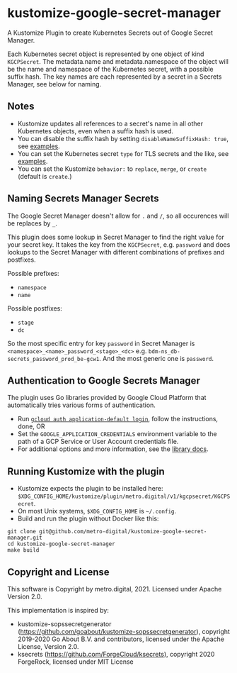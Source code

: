 # kustomize-google-secret-manager

A Kustomize Plugin to create Kubernetes Secrets out of Google Secret Manager.

Each Kubernetes secret object is represented by one object of kind `KGCPSecret`.
The metadata.name and metadata.namespace of the object will be the name and namespace of
the Kubernetes secret, with a possible suffix hash. The key names are each represented by
a secret in a Secrets Manager, see below for naming.

## Notes

* Kustomize updates all references to a secret's name in all other Kubernetes objects, even when a suffix hash is used.
* You can disable the suffix hash by setting `disableNameSuffixHash: true`, see [examples](example).
* You can set the Kubernetes secret `type` for TLS secrets and the like, see [examples](example).
* You can set the Kustomize `behavior:` to `replace`, `merge`, or `create` (default is `create`.)

## Naming Secrets Manager Secrets

The Google Secret Manager doesn't allow for `.` and `/`, so all occurences will be replaces by `_`.

This plugin does some lookup in Secret Manager to find the right value for your secret key. It takes the key from the `KGCPSecret`, e.g. `password` and does lookups to the Secret Manager with different combinations of prefixes and postfixes.

Possible prefixes:

* `namespace`
* `name`

Possible postfixes:

* `stage`
* `dc`

So the most specific entry for key `password` in Secret Manager is `<namespace>_<name>_password_<stage>_<dc>` e.g. `bdm-ns_db-secrets_password_prod_be-gcw1`.
And the most generic one is `password`.

## Authentication to Google Secrets Manager

The plugin uses Go libraries provided by Google Cloud Platform that automatically tries various forms of authentication.

* Run [`gcloud auth application-default login`](https://cloud.google.com/sdk/gcloud/reference/auth/application-default/), follow the instructions, done, OR
* Set the `GOOGLE_APPLICATION_CREDENTIALS` environment variable to the path of a GCP Service or User Account credentials file.
* For additional options and more information, see the [library docs](https://pkg.go.dev/cloud.google.com/go@v0.53.0?tab=doc).

## Running Kustomize with the plugin

* Kustomize expects the plugin to be installed here: `$XDG_CONFIG_HOME/kustomize/plugin/metro.digital/v1/kgcpsecret/KGCPSecret`.
* On most Unix systems, `$XDG_CONFIG_HOME` is `~/.config`.
* Build and run the plugin without Docker like this:

```shell
git clone git@github.com/metro-digital/kustomize-google-secret-manager.git
cd kustomize-google-secret-manager
make build
```

## Copyright and License

This software is Copyright by metro.digital, 2021. Licensed under Apache Version 2.0.

This implementation is inspired by:

* kustomize-sopssecretgenerator (https://github.com/goabout/kustomize-sopssecretgenerator), copyright 2019-2020 Go About B.V. and contributors, licensed under the Apache License, Version 2.0.
* ksecrets (https://github.com/ForgeCloud/ksecrets), copyright 2020 ForgeRock, licensed under MIT License
